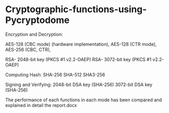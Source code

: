 # Cryptographic-functions-using-Pycryptodome

Encryption and Decryption: 

AES-128 (CBC mode) (hardware implementation), AES-128 (CTR mode), AES-256 (CBC, CTR), 

RSA- 2048-bit key (PKCS #1 v2.2-OAEP)
RSA- 3072-bit key (PKCS #1 v2.2-OAEP)

Computing Hash:
SHA-256
SHA-512
SHA3-256

Signing and Verifying:
2048-bit DSA key (SHA-256)
3072-bit DSA key (SHA-256)

The performance of each functions in each mode has been compared and explained in detail the report.docx
